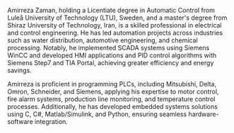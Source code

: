 Amirreza Zaman, holding a Licentiate degree in Automatic Control from Luleå University of Technology (LTU), Sweden, and a master's degree from Shiraz University of Technology, Iran, is a skilled professional in electrical and control engineering. He has led automation projects across industries such as water distribution, automotive engineering, and chemical processing. Notably, he implemented SCADA systems using Siemens WinCC and developed HMI applications and PID control algorithms with Siemens Step7 and TIA Portal, achieving greater efficiency and energy savings.

Amirreza is proficient in programming PLCs, including Mitsubishi, Delta, Omron, Schneider, and Siemens, applying his expertise to motor control, fire alarm systems, production line monitoring, and temperature control processes. Additionally, he has developed embedded systems solutions using C, C#, Matlab/Simulink, and Python, ensuring seamless hardware-software integration.
